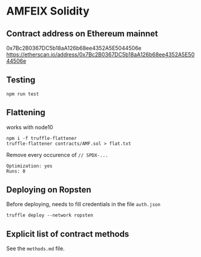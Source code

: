 AMFEIX Solidity
=================================================

## Contract address on Ethereum mainnet 
0x7Bc2B0367DC5b18aA126b68ee4352A5E5044506e  
https://etherscan.io/address/0x7Bc2B0367DC5b18aA126b68ee4352A5E5044506e


## Testing

```
npm run test
```

## Flattening 
works with node10

```
npm i -f truffle-flattener
truffle-flattener contracts/AMF.sol > flat.txt
```

Remove every occurence of `// SPDX-...`

```
Optimization: yes
Runs: 0
```

## Deploying on Ropsten

Before deploying, needs to fill credentials in the file `auth.json`

```
truffle deploy --network ropsten
```

## Explicit list of contract methods

See the `methods.md` file.
